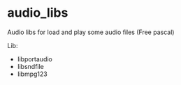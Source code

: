 # audio_libs

 Audio libs for load and play some audio files (Free pascal)

 Lib:
  - libportaudio
  - libsndfile
  - libmpg123
